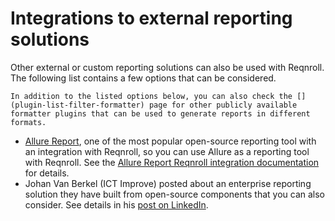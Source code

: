 # Integrations to external reporting solutions

Other external or custom reporting solutions can also be used with Reqnroll. The following list contains a few options that can be considered.

```{note}
In addition to the listed options below, you can also check the [](plugin-list-filter-formatter) page for other publicly available formatter plugins that can be used to generate reports in different formats.
```

*   [Allure Report](https://allurereport.org/), one of the most popular open-source reporting tool with an integration with Reqnroll, so you can use Allure as a reporting tool with Reqnroll. See the [Allure Report Reqnroll integration documentation](https://allurereport.org/docs/reqnroll/) for details.
*   Johan Van Berkel (ICT Improve) posted about an enterprise reporting solution they have built from open-source components that you can also consider. See details in his [post on LinkedIn](https://www.linkedin.com/pulse/takes-village-johan-van-berkel-bofre/).
